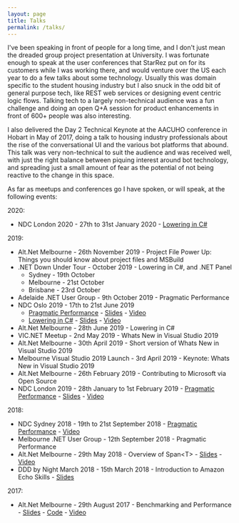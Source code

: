 ```yaml
---
layout: page
title: Talks
permalink: /talks/
---
```


I've been speaking in front of people for a long time, and I don't just mean the dreaded group project presentation at University. I was fortunate enough to speak at the user conferences that StarRez put on for its customers while I was working there, and would venture over the US each year to do a few talks about some technology. Usually this was domain specific to the student housing industry but I also snuck in the odd bit of general purpose tech, like REST web services or designing event centric logic flows. Talking tech to a largely non-technical audience was a fun challenge and doing an open Q+A session for product enhancements in front of 600+ people was also interesting.

I also delivered the Day 2 Technical Keynote at the AACUHO conference in Hobart in May of 2017, doing a talk to housing industry professionals about the rise of the conversational UI and the various bot platforms that abound. This talk was very non-technical to suit the audience and was received well, with just the right balance between piquing interest around bot technology, and spreading just a small amount of fear as the potential of not being reactive to the change in this space.

As far as meetups and conferences go I have spoken, or will speak, at the following events:

2020:

* NDC London 2020 - 27th to 31st January 2020 - [Lowering in C#](https://ndc-london.com/talk/lowering-in-c-whats-really-going-on-in-your-code/)

2019:

* Alt.Net Melbourne - 26th November 2019 - Project File Power Up: Things you should know about project files and MSBuild
* .NET Down Under Tour - October 2019 - Lowering in C#, and .NET Panel
  * Sydney - 19th October
  * Melbourne - 21st October
  * Brisbane - 23rd October
* Adelaide .NET User Group - 9th October 2019 - Pragmatic Performance
* NDC Oslo 2019 - 17th to 21st June 2019
  * [Pragmatic Performance](https://ndcoslo.com/talk/pragmatic-performance-when-to-care-about-perf-and-what-to-do-about-it/) - [Slides](https://www.slideshare.net/DavidWengier/pragmatic-performance-from-ndc-oslo-2019) - [Video](https://www.youtube.com/watch?v=24qazsRnc40)
  * [Lowering in C#](https://ndcoslo.com/talk/lowering-in-c-whats-really-going-on-in-your-code/) - [Slides](https://www.slideshare.net/DavidWengier/lowering-in-c-what-really-happens-with-your-code-from-ndc-oslo-2019) - [Video](https://www.youtube.com/watch?v=gc1AxbNybvw)
* Alt.Net Melbourne - 28th June 2019 - Lowering in C#
* VIC.NET Meetup - 2nd May 2019 - Whats New in Visual Studio 2019
* Alt.Net Melbourne - 30th April 2019 - Short version of Whats New in Visual Studio 2019
* Melbourne Visual Studio 2019 Launch - 3rd April 2019 - Keynote: Whats New in Visual Studio 2019
* Alt.Net Melbourne - 26th February 2019 - Contributing to Microsoft via Open Source
* NDC London 2019 - 28th January to 1st February 2019 - [Pragmatic Performance](https://ndc-london.com/talk/pragmatic-performance-when-to-care-about-perf-and-what-to-do-about-it/) - [Slides](https://www.slideshare.net/DavidWengier/pragmatic-performance-from-ndc-london-2019) - [Video](https://www.youtube.com/watch?v=EBe0k7na1FQ)

2018:

* NDC Sydney 2018 - 19th to 21st September 2018 - [Pragmatic Performance](https://ndcsydney.com/talk/pragmatic-performance-when-to-care-about-perf-and-what-to-do-about-it/) - [Video](https://www.youtube.com/watch?v=rBwsrLFBg5Y)
* Melbourne .NET User Group - 12th September 2018 - Pragmatic Performance
* Alt.Net Melbourne - 29th May 2018 - Overview of Span&lt;T&gt; - [Slides](https://www.slideshare.net/DavidWengier/a-brief-overview-of-spant) - [Video](https://www.youtube.com/watch?v=byvoPD15CXs)
* DDD by Night March 2018 - 15th March 2018 - Introduction to Amazon Echo Skills - [Slides](https://www.slideshare.net/DavidWengier/introduction-to-amazon-echo-skills)

2017:

* Alt.Net Melbourne - 29th August 2017 - Benchmarking and Performance - [Slides](https://www.slideshare.net/DavidWengier/performance-and-benchmarking-79247400) - [Code](https://github.com/davidwengier/Benchmark) - [Video](https://www.youtube.com/watch?v=S8zhGaT6vv8)
